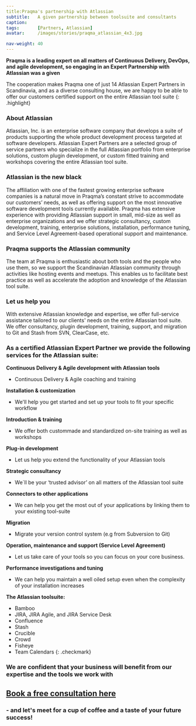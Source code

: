 ```yaml
---
title:Praqma's partnership with Atlassian
subtitle:   A given partnership between toolsuite and consultants
caption:
tags:       [Partners, Atlassian]
avatar:     /images/stories/praqma_atlassian_4x3.jpg

nav-weight: 40
---
```



__Praqma is a leading expert on all matters of Continuous Delivery, DevOps, and agile development, so engaging in an Expert Partnership with Atlassian was a given__
<!--break-->


The cooperation makes Praqma one of just 14 Atlassian Expert Partners in Scandinavia, and as a diverse consulting house, we are happy to be able to offer our customers certified support on the entire Atlassian tool suite
{: .highlight}




### About Atlassian
Atlassian, Inc. is an enterprise software company that develops a suite of products supporting the whole product development process targeted at software developers. Atlassian Expert Partners are a selected group of service partners who specialize in the full Atlassian portfolio from enterprise solutions, custom plugin development, or custom fitted training and workshops covering the entire Atlassian tool suite.


### Atlassian is the new black
The affiliation with one of the fastest growing enterprise software companies is a natural move in Praqma’s constant strive to accommodate our customers’ needs, as well as offering support on the most innovative software development tools currently available. Praqma has extensive experience with providing Atlassian support in small, mid-size as well as enterprise organizations and we offer strategic consultancy, custom development, training, enterprise solutions, installation, performance tuning, and Service Level Agreement-based operational support and maintenance.

### Praqma supports the Atlassian community
The team at Praqma is enthusiastic about both tools and the people who use them, so we support the Scandinavian Atlassian community through activities like hosting events and meetups. This enables us to facilitate best practice as well as accelerate the adoption and knowledge of the Atlassian tool suite.

### Let us help you
With extensive Atlassian knowledge and expertise, we offer full-service assistance tailored to our clients' needs on the entire Atlassian tool suite. We offer consultancy, plugin development, training, support, and migration to Git and Stash from SVN, ClearCase, etc.

### As a certified Atlassian Expert Partner we provide the following services for the Atlassian suite:



__Continuous Delivery & Agile development with Atlassian tools__

* Continuous Delivery & Agile coaching and training

__Installation & customization__

* We'll help you get started and set up your tools to fit your specific workflow

__Introduction & training__

* We offer both custommade and standardized on-site training as well as workshops

__Plug-in development__

* Let us help you extend the functionality of your Atlassian tools

__Strategic consultancy__

* We´ll be your ‘trusted advisor’ on all matters of the Atlassian tool suite

__Connectors to other applications__

* We can help you get the most out of your applications by linking them to your existing tool-suite

__Migration__

* Migrate your version control system (e.g from Subversion to Git)

__Operation, maintenance and support (Service Level Agreement)__

* Let us take care of your tools so you can focus on your core business.

__Performance investigations and tuning__

* We can help you maintain a well oiled setup even when the complexity of your installation increases

__The Atlassian toolsuite:__

* Bamboo
* JIRA, JIRA Agile, and JIRA Service Desk
* Confluence
* Stash
* Crucible
* Crowd
* Fisheye
* Team Calendars
{: .checkmark}

<!--break-->
<!--break-->


### We are confident that your business will benefit from our expertise and the tools we work with

## [Book a free consultation here](http://www.praqma.com/1hour/)

### - and let's meet for a cup of coffee and a taste of your future success!
